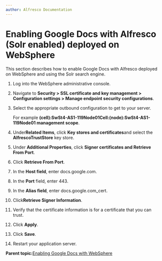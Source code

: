 ```yaml
---
author: Alfresco Documentation
---
```


# Enabling Google Docs with Alfresco \(Solr enabled\) deployed on WebSphere

This section describes how to enable Google Docs with Alfresco deployed on WebSphere and using the Solr search engine.

1.  Log into the WebSphere administrative console.

2.  Navigate to **Security \> SSL certificate and key management \> Configuration settings \> Manage endpoint security configurations**.

3.  Select the appropriate outbound configuration to get to your server.

    For example **\(cell\):SwSt4-AS1-119Node01Cell:\(node\):SwSt4-AS1-119Node01 management scope**.

4.  Under**Related Items**, click **Key stores and certificates**and select the **AlfrescoTrustStore** key store.

5.  Under **Additional Properties**, click **Signer certificates and Retrieve From Port**.

6.  Click **Retrieve From Port**.

7.  In the **Host field**, enter docs.google.com.

8.  In the **Port** field, enter 443.

9.  In the **Alias field**, enter docs.google.com\_cert.

10. Click**Retrieve Signer Information**.

11. Verify that the certificate information is for a certificate that you can trust.

12. Click **Apply**.

13. Click **Save**.

14. Restart your application server.


**Parent topic:**[Enabling Google Docs with WebSphere](../concepts/googledocs-Websphere-integration_overview.md)

